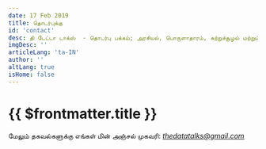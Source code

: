 ```yaml
---
date: 17 Feb 2019
title: தொடர்புக்கு
id: 'contact'
desc: தி டேட்டா டாக்ஸ்  - தொடர்பு பக்கம்; அரசியல், பொருளாதாரம், சுற்றுச்சூழல் மற்றும் பங்கு பற்றிய தகவல்களைக் கொண்டுள்ள வலைத்தளம்.
imgDesc: ''
articleLang: 'ta-IN'
author: ''
altLang: true
isHome: false
---
```


# {{ $frontmatter.title }}

மேலும் தகவல்களுக்கு எங்கள் மின் அஞ்சல் முகவரி:
<a href="mailto: thedatatalks@gmail.com"><em><thedatatalks@gmail.com></em></a>
